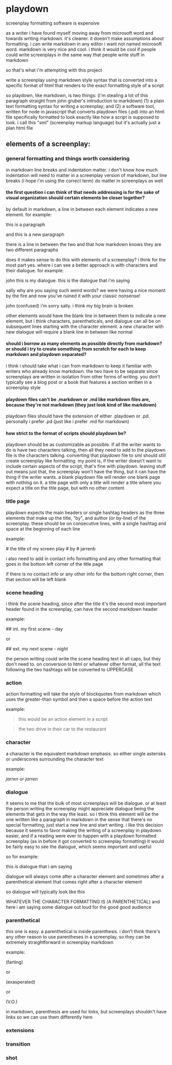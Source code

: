 # playdown

screenplay formatting software is expensive

as a writer i have found myself moving away from microsoft word and towards writing markdown. it's cleaner. it doesn't make assumptions about formatting. i can write markdown in any editor i want not named microsoft word. markdown is very nice and cool. i think it would be cool if people could write screenplays in the same way that people write stuff in markdown

so that's what i'm attempting with this project

write a screenplay using markdown style syntax that is converted into a specific format of html that renders to the exact formatting style of a script

so playdown, like markdown, is two things: (i'm stealing a lot of this paragraph straight from john gruber's introduction to markdown) (1) a plain text formatting syntax for writing a screenplay; and (2) a software tool, written for node in javascript that converts playdown files (.pd) into an html file specifically formatted to look exactly like how a script is supposed to look. i call this "sml" (screenplay markup language) but it's actually just a plan html file

## elements of a screenplay:

### general formatting and things worth considering

in markdown line breaks and indentation matter. i don't know how much indentation will need to matter in a screenplay version of markdown, but line breaks (i hope i'm using the correct term) do matter in screenplays as well

#### the first question i can think of that needs addressing is for the sake of visual organization should certain elements be closer together?

by default in markdown, a line in between each element indicates a new element. for example:

this is a paragraph

and this is a new paragraph

there is a line in between the two and that how markdown knows they are two different paragraphs

does it makes sense to do this with elements of a screenplay? i think for the most part yes. where i can see a better approach is with characters and their dialogue. for example:

john
this is my dialogue. this is the dialogue that i'm saying

sally
why are you saying such weird words? we were having a nice moment by the fire and now you've ruined it with your classic nonsense!

john
(confused)
i'm sorry sally. i think my big brain is broken

other elements would have the blank line in between them to indicate a new element, but i think characters, parentheticals, and dialogue can all be on subsequent lines starting with the character element. a new character with new dialogue will require a blank line in between like normal

#### should i borrow as many elements as possible directly from markdown? or should i try to create something from scratch for each to keep markdown and playdown separated?

i think i should take what i can from markdown to keep it familiar with writers who already know markdown. the two have to be separate since screenplays are written in isolation from other forms of writing. you don't typically see a blog post or a book that features a section written in a screenplay style

#### playdown files can't be .markdown or .md like markdown files are, because they're not markdown (they just look kind of like markdown)

playdown files should have the extension of either .playdown or .pd. personally i prefer .pd (just like i prefer .md for markdown)

#### how strict to the format of scripts should playdown be?

playdown should be as customizable as possible. if all the writer wants to do is have two characters talking, then all they need to add to the playdown file is the characters talking. converting that playdown file to sml should still create screenplay like formatting. my point is, if the writer doesn't want to include certain aspects of the script, that's fine with playdown. leaving stuff out means just that, the screenplay won't have the thing, but it can have the thing if the writer wants. a blank playdown file will render one blank page with nothing on it. a title page with only a title will render a title where you expect a title on the title page, but with no other content

### title page

playdown expects the main headers or single hashtag headers as the three elements that make up the title, "by", and author (or by-line) of the screenplay. these should be on consecutive lines, with a single hashtag and space at the beginning of each line

example:

\# the title of my screen play
\# by
\# jarrenb

i also need to add in contact info formatting and any other formatting that goes in the bottom left corner of the title page

if there is no contact info or any other info for the bottom right corner, then that section will be left blank

### scene heading

i think the scene heading, since after the title it's the second most important header found in the screenplay, can have the second markdown header

example:

\#\# int. my first scene - day

or

\#\# ext. my next scene - night

the person writing could write the scene heading text in all caps, but they don't need to. on conversion to html or whatever other format, all the text following the two hashtags will be converted to UPPERCASE

### action

action formatting will take the style of blockquotes from markdown which uses the greater-than symbol and then a space before the action text

example:

> this would be an action element in a script

> the two drive in their car to the restaurant

### character

a character is the equivalent markdown emphasis. so either single asterisks or underscores surrounding the character text

example:

*jarren* or _jarren_

### dialogue

it seems to me that the bulk of most screenplays will be dialogue. or at least the person writing the screenplay might appreciate dialogue being the elements that gets in the way the least. so i think this element will be the one written like a paragraph in markdown in the sense that there's no special formatting, just start a new line and start writing. i like this decision because it seems to favor making the writing of a screenplay in playdown easier, and if a reading were ever to happen with a playdown formatted screenplay (as in before it got converted to screenplay formatting) it would be fairly easy to see the dialogue, which seems important and useful

so for example:

this is dialogue that i am saying

dialogue will always come after a character element and sometimes after a parenthetical element that comes right after a character element

so dialogue will typically look like this

WHATEVER THE CHARACTER FORMATTING IS
(A PARENTHETICAL)
and here i am saying some dialogue out loud for the good good audience

### parenthetical

this one is easy. a parenthetical is inside parenthesis. i don't think there's any other reason to use parentheses in a screenplay, so they can be extremely straightforward in screenplay markdown

example:

(farting)

or

(exasperated)

or

(V.O.)

in markdown, parenthesis are used for links, but screenplays shouldn't have links so we can use them differently here

### extensions

### transition

### shot